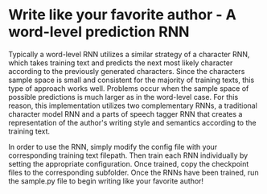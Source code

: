 # Write like your favorite author - A word-level prediction RNN

Typically a word-level RNN utilizes a similar strategy of a character RNN, which takes training text and 
predicts the next most likely character according to the previously generated characters. Since the characters
sample space is small and consistent for the majority of training texts, this type of approach works well. Problems occur
when the sample space of possible predictions is much larger as in the word-level case. For this reason, this implementation
utilizes two complementary RNNs, a traditional character model RNN and a parts of speech tagger RNN that creates a representation
of the author's writing style and semantics according to the training text.

In order to use the RNN, simply modify the config file with your corresponding training text filepath.
Then train each RNN individually by setting the appropriate configuration. Once trained, copy the checkpoint files to the corresponding subfolder.
Once the RNNs have been trained, run the sample.py file to begin writing like your favorite author!